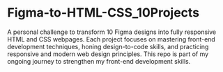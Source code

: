 # Figma-to-HTML-CSS_10Projects
A personal challenge to transform 10 Figma designs into fully responsive HTML and CSS webpages. Each project focuses on mastering front-end development techniques, honing design-to-code skills, and practicing responsive and modern web design principles. This repo is part of my ongoing journey to strengthen my front-end development skills.

